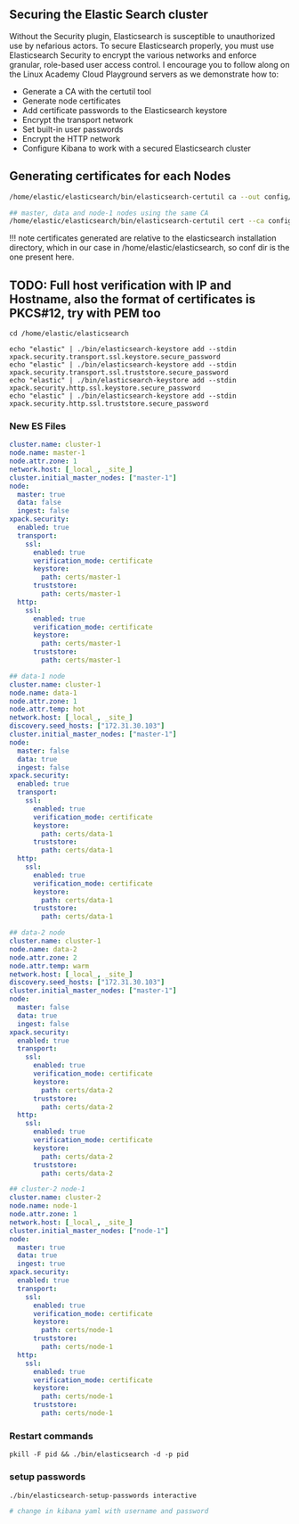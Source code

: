 ## Securing the Elastic Search cluster

Without the Security plugin, Elasticsearch is susceptible to unauthorized use by nefarious actors. To secure Elasticsearch properly, you must use Elasticsearch Security to encrypt the various networks and enforce granular, role-based user access control. I encourage you to follow along on the Linux Academy Cloud Playground servers as we demonstrate how to:

- Generate a CA with the certutil tool
- Generate node certificates
- Add certificate passwords to the Elasticsearch keystore
- Encrypt the transport network
- Set built-in user passwords
- Encrypt the HTTP network
- Configure Kibana to work with a secured Elasticsearch cluster

## Generating certificates for each Nodes

```sh
/home/elastic/elasticsearch/bin/elasticsearch-certutil ca --out config/certs/ca --pass elastic

## master, data and node-1 nodes using the same CA
/home/elastic/elasticsearch/bin/elasticsearch-certutil cert --ca config/certs/ca --ca-pass elastic --name node-1 --out config/certs/node-1 --pass elastic
```

!!! note
    certificates generated are relative to the elasticsearch installation directory, which in our case in /home/elastic/elasticsearch, so conf dir is the one present here.

## TODO: Full host verification with IP and Hostname, also the format of certificates is PKCS#12, try with PEM too

```
cd /home/elastic/elasticsearch

echo "elastic" | ./bin/elasticsearch-keystore add --stdin xpack.security.transport.ssl.keystore.secure_password
echo "elastic" | ./bin/elasticsearch-keystore add --stdin xpack.security.transport.ssl.truststore.secure_password
echo "elastic" | ./bin/elasticsearch-keystore add --stdin xpack.security.http.ssl.keystore.secure_password
echo "elastic" | ./bin/elasticsearch-keystore add --stdin xpack.security.http.ssl.truststore.secure_password

```

### New ES Files

```yml
cluster.name: cluster-1
node.name: master-1
node.attr.zone: 1
network.host: [_local_, _site_]
cluster.initial_master_nodes: ["master-1"]
node:
  master: true
  data: false
  ingest: false
xpack.security:
  enabled: true
  transport:
    ssl:
      enabled: true
      verification_mode: certificate
      keystore:
        path: certs/master-1
      truststore:
        path: certs/master-1
  http:
    ssl:
      enabled: true
      verification_mode: certificate
      keystore:
        path: certs/master-1
      truststore:
        path: certs/master-1

## data-1 node
cluster.name: cluster-1
node.name: data-1
node.attr.zone: 1
node.attr.temp: hot
network.host: [_local_, _site_]
discovery.seed_hosts: ["172.31.30.103"]
cluster.initial_master_nodes: ["master-1"]
node:
  master: false
  data: true
  ingest: false
xpack.security:
  enabled: true
  transport:
    ssl:
      enabled: true
      verification_mode: certificate
      keystore:
        path: certs/data-1
      truststore:
        path: certs/data-1
  http:
    ssl:
      enabled: true
      verification_mode: certificate
      keystore:
        path: certs/data-1
      truststore:
        path: certs/data-1

## data-2 node
cluster.name: cluster-1
node.name: data-2
node.attr.zone: 2
node.attr.temp: warm
network.host: [_local_, _site_]
discovery.seed_hosts: ["172.31.30.103"]
cluster.initial_master_nodes: ["master-1"]
node:
  master: false
  data: true
  ingest: false
xpack.security:
  enabled: true
  transport:
    ssl:
      enabled: true
      verification_mode: certificate
      keystore:
        path: certs/data-2
      truststore:
        path: certs/data-2
  http:
    ssl:
      enabled: true
      verification_mode: certificate
      keystore:
        path: certs/data-2
      truststore:
        path: certs/data-2

## cluster-2 node-1
cluster.name: cluster-2
node.name: node-1
node.attr.zone: 1
network.host: [_local_, _site_]
cluster.initial_master_nodes: ["node-1"]
node:
  master: true
  data: true
  ingest: true
xpack.security:
  enabled: true
  transport:
    ssl:
      enabled: true
      verification_mode: certificate
      keystore:
        path: certs/node-1
      truststore:
        path: certs/node-1
  http:
    ssl:
      enabled: true
      verification_mode: certificate
      keystore:
        path: certs/node-1
      truststore:
        path: certs/node-1

```

### Restart commands
```pkill -F pid && ./bin/elasticsearch -d -p pid```

### setup passwords 

```sh
./bin/elasticsearch-setup-passwords interactive

# change in kibana yaml with username and password
```